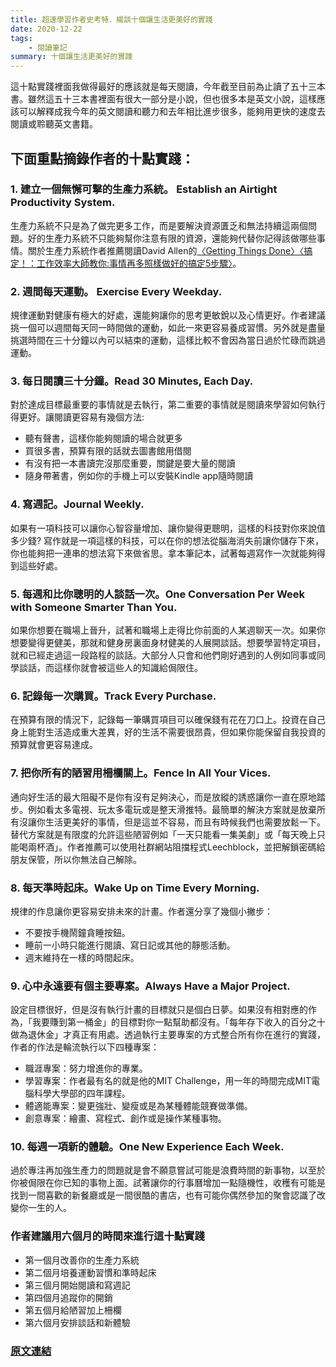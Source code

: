 ```yaml
---
title: 超速學習作者史考特．楊談十個讓生活更美好的實踐
date: 2020-12-22
tags: 
    - 閱讀筆記
summary: 十個讓生活更美好的實踐
---
```


這十點實踐裡面我做得最好的應該就是每天閱讀，今年截至目前為止讀了五十三本書。雖然這五十三本書裡面有很大一部分是小說，但也很多本是英文小說，這樣應該可以解釋成我今年的英文閱讀和聽力和去年相比進步很多，能夠用更快的速度去閱讀或聆聽英文書籍。

## 下面重點摘錄作者的十點實踐：

### 1. 建立一個無懈可擊的生產力系統。 Establish an Airtight Productivity System. 
生產力系統不只是為了做完更多工作，而是要解決資源匱乏和無法持續這兩個問題。好的生產力系統不只能夠幫你注意有限的資源，還能夠代替你記得該做哪些事情。關於生產力系統作者推薦閱讀David Allen的[〈Getting Things Done〉](https://www.amazon.com/Getting-Things-Done-Stress-Free-Productivity-ebook/dp/B00KWG9M2E/)[〈搞定！：工作效率大師教你:事情再多照樣做好的搞定5步驟〉](https://www.books.com.tw/products/0010731198)。

### 2. 週間每天運動。 Exercise Every Weekday. 
規律運動對健康有極大的好處，還能夠讓你的思考更敏銳以及心情更好。作者建議挑一個可以週間每天同一時間做的運動，如此一來更容易養成習慣。另外就是盡量挑選時間在三十分鐘以內可以結束的運動，這樣比較不會因為當日過於忙碌而跳過運動。

### 3. 每日閱讀三十分鐘。Read 30 Minutes, Each Day.
對於達成目標最重要的事情就是去執行，第二重要的事情就是閱讀來學習如何執行得更好。讓閱讀更容易有幾個方法: 
* 聽有聲書，這樣你能夠閱讀的場合就更多 
* 買很多書，預算有限的話就去圖書館用借閱 
* 有沒有把一本書讀完沒那麼重要，關鍵是要大量的閱讀 
* 隨身帶著書，例如你的手機上可以安裝Kindle app隨時閱讀

### 4. 寫週記。Journal Weekly.
如果有一項科技可以讓你心智容量增加、讓你變得更聰明，這樣的科技對你來說值多少錢? 寫作就是一項這樣的科技，可以在你的想法從腦海消失前讓你儲存下來，你也能夠把一連串的想法寫下來做省思。拿本筆記本，試著每週寫作一次就能夠得到這些好處。

### 5. 每週和比你聰明的人談話一次。One Conversation Per Week with Someone Smarter Than You.
如果你想要在職場上晉升，試著和職場上走得比你前面的人某週聊天一次。如果你想要變得更健美，那就和健身房裏面身材健美的人展開談話。想要學習特定項目，就和已經走過這一段路程的談話。大部分人只會和他們剛好遇到的人例如同事或同學談話，而這樣你就會被這些人的知識給侷限住。

### 6. 記錄每一次購買。Track Every Purchase.
在預算有限的情況下，記錄每一筆購買項目可以確保錢有花在刀口上。投資在自己身上能對生活造成重大差異，好的生活不需要很昂貴，但如果你能保留自我投資的預算就會更容易達成。

### 7. 把你所有的陋習用柵欄關上。Fence In All Your Vices.
通向好生活的最大阻礙不是你有沒有足夠決心，而是放縱的誘惑讓你一直在原地踏步。例如看太多電視、玩太多電玩或是整天滑推特。最簡單的解決方案就是放棄所有沒讓你生活更美好的事情，但是這並不容易，而且有時候我們也需要放鬆一下。替代方案就是有限度的允許這些陋習例如「一天只能看一集美劇」或「每天晚上只能喝兩杯酒」。作者推薦可以使用社群網站阻擋程式Leechblock，並把解鎖密碼給朋友保管，所以你無法自己解除。

### 8. 每天準時起床。Wake Up on Time Every Morning.
規律的作息讓你更容易安排未來的計畫。作者還分享了幾個小撇步：
* 不要按手機鬧鐘貪睡按鈕。 
* 睡前一小時只能進行閱讀、寫日記或其他的靜態活動。
* 週末維持在一樣的時間起床。

### 9. 心中永遠要有個主要專案。Always Have a Major Project. 
設定目標很好，但是沒有執行計畫的目標就只是個白日夢。如果沒有相對應的作為，「我要賺到第一桶金」的目標對你一點幫助都沒有。「每年存下收入的百分之十做為退休金」才真正有用處。透過執行主要專案的方式整合所有你在進行的實踐，作者的作法是輪流執行以下四種專案：
* 職涯專案：努力增進你的專業。
* 學習專案：作者最有名的就是他的MIT Challenge，用一年的時間完成MIT電腦科學大學部的四年課程。
* 體適能專案：變更強壯、變瘦或是為某種體能競賽做準備。
* 創意專案：繪畫、寫程式、創作或是操作某種事物。

### 10. 每週一項新的體驗。One New Experience Each Week.
過於專注再加強生產力的問題就是會不願意嘗試可能是浪費時間的新事物，以至於你被侷限在你已知的事物上面。試著讓你的行事曆增加一點隨機性，收穫有可能是找到一間喜歡的新餐廳或是一間很酷的書店，也有可能你偶然參加的聚會認識了改變你一生的人。

### 作者建議用六個月的時間來進行這十點實踐
* 第一個月改善你的生產力系統
* 第二個月培養運動習慣和準時起床
* 第三個月開始閱讀和寫週記
* 第四個月追蹤你的開銷
* 第五個月給陋習加上柵欄
* 第六個月安排談話和新體驗

### [原文連結](https://www.scotthyoung.com/....../26/foundation-practices/)